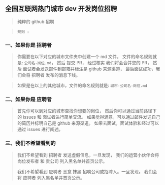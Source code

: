 ## 全国互联网热门城市 dev 开发岗位招聘

> 纯粹的 github 招聘

> `规则 : `

### 一、如果你是 招聘者

> 你需要在以下对应的城市文件夹中创建一个 md 文件。
> 文件的命名规则就是:  `公司名-岗位.md`，
> 然后 提交 PR，
> 经过核实 我们将会合并您的 PR，
> 然后 面试者会发送邮件到邮箱并标注是 github 来源渠道，
> 最后面试成功，我们会将 招聘者 发布的消息下线。

> 如果是在以上的其他城市，文件的命名规则就是:  `城市-公司名-岗位.md`

### 二、如果你是 应聘者

> 首先你可以到对应的城市查找你想要的岗位，
> 然后你可以通过当前路径下的 issues 和 面试者进行简单交流。
> 如果觉得满意，可以通过邮件发送自己的简历并标明自己是 github 来源渠道。
> 如果去面试，面试体验和经过可以通过 issues 进行阐述。

### 三、我们不希望看到的

> 我们不希望看到 招聘者 发送虚假信息，一旦发现，
> 我们的运营小伙伴会将岗位发布者 和  贵公司 列入黑名单并首页公示。
> 
> 我们不希望看到 应聘者 恶意 抹黑 招聘公司或招聘人。一旦发现，
> 我们会将 应聘者 列入黑名单并首页公示。


